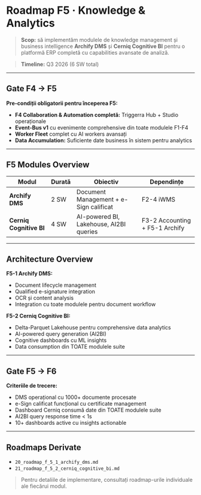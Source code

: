 # Roadmap F5 · Knowledge & Analytics

> **Scop:** să implementăm modulele de knowledge management și business intelligence **Archify DMS** și **Cerniq Cognitive BI** pentru o platformă ERP completă cu capabilities avansate de analiză.

> **Timeline:** Q3 2026 (6 SW total)

---

## Gate F4 → F5

**Pre-condiții obligatorii pentru începerea F5:**
- **F4 Collaboration & Automation completă:** Triggerra Hub + Studio operaționale
- **Event-Bus v1** cu evenimente comprehensive din toate modulele F1-F4
- **Worker Fleet** complet cu AI workers avansați
- **Data Accumulation:** Suficiente date business în sistem pentru analytics

---

## F5 Modules Overview

| Modul | Durată | Obiectiv | Dependințe |
|-------|--------|----------|-------------|
| **Archify DMS** | 2 SW | Document Management + e-Sign calificat | F2-4 iWMS |
| **Cerniq Cognitive BI** | 4 SW | AI-powered BI, Lakehouse, AI2BI queries | F3-2 Accounting + F5-1 Archify |

---

## Architecture Overview

**F5-1 Archify DMS:**
- Document lifecycle management
- Qualified e-signature integration
- OCR și content analysis
- Integration cu toate modulele pentru document workflow

**F5-2 Cerniq Cognitive BI:**
- Delta-Parquet Lakehouse pentru comprehensive data analytics
- AI-powered query generation (AI2BI)
- Cognitive dashboards cu ML insights
- Data consumption din TOATE modulele suite

---

## Gate F5 → F6

**Criteriile de trecere:**
- DMS operațional cu 1000+ documente procesate
- e-Sign calificat funcțional cu certificate management
- Dashboard Cerniq consumă date din TOATE modulele suite
- AI2BI query response time < 1s
- 10+ dashboards active cu insights actionable

---

## Roadmaps Derivate

- `20_roadmap_f_5_1_archify_dms.md`
- `21_roadmap_f_5_2_cerniq_cognitive_bi.md`

> Pentru detaliile de implementare, consultați roadmap-urile individuale ale fiecărui modul.
